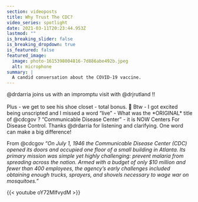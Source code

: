 ```yaml
---
section: videoposts
title: Why Trust The CDC?
video_series: spotlight
date: 2021-03-11T20:23:44.953Z
lastmod: ""
is_breaking_slider: false
is_breaking_dropdown: true
is_featured: false
featured_image:
  image: photo-1615398004816-7d886abe492b.jpeg
  alt: microphone
summary: |
  A candid conversation about the COVID-19 vaccine.
---
```


@drdarria joins us with an impromptu visit with @drjrutland !! \
\
Plus - we get to see his shoe closet - total bonus. 👟 Btw - I got excited being unscripted and I missed a word “live” - What was the \*ORIGINAL\* title of @cdcgov ? “Communicable Disease Center” - it is NOW Centers For Disease Control. Thanks @drdarria for listening and clarifying. One word can make a big difference!

From @cdcgov _“On July 1, 1946 the Communicable Disease Center (CDC) opened its doors and occupied one floor of a small building in Atlanta. Its primary mission was simple yet highly challenging: prevent malaria from spreading across the nation. Armed with a budget of only $10 million and fewer than 400 employees, the agency’s early challenges included obtaining enough trucks, sprayers, and shovels necessary to wage war on mosquitoes.”_

{{< youtube oY72MIfvydM >}}
